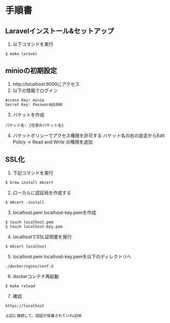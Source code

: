 # 手順書
## Laravelインストール&セットアップ
1. 以下コマンドを実行
```
$ make laravel
``` 

## minioの初期設定
1. http://localhost:9000にアクセス
2. 以下の情報でログイン
```
Access Key: minio
Secret Key: Password@1000
```

3. バケットを作成
```
バケット名: {任意のバケット名}
```

4. バケットポリシーでアクセス権限を許可する
バケット名の右の設定からEdit Policy -> Read and Write の権限を追加

## SSL化
1. 下記コマンドを実行
```
$ brew install mkcert
``` 

2. ローカルに認証局を作成する
```
$ mkcert -install
``` 

3. localhost.pem localhost-key.pemを作成
```
$ touch localhost.pem
$ touch localhost-key.pem
```

4. localhostでSSL証明書を発行
```
$ mkcert localhost
``` 

5. localhost.pem localhost-key.pemを以下のディレクトリへ
```
./docker/nginx/conf.d
``` 

6. dockerコンテナ再起動
```
$ make reload
```

7. 確認

```
https://localhost

上記に接続して、認証が保護されていればOK
```
